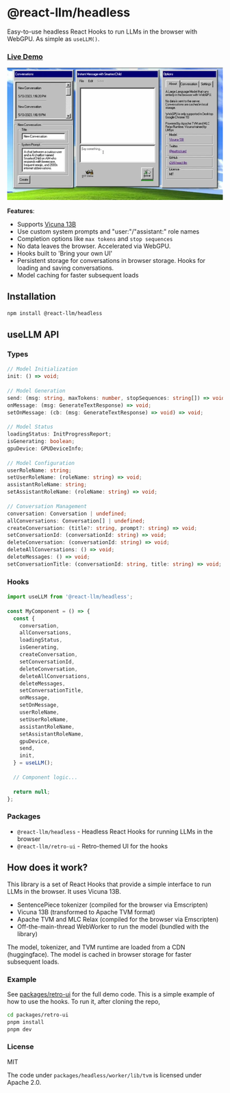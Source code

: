 # @react-llm/headless

Easy-to-use headless React Hooks to run LLMs in the browser with WebGPU. As simple as `useLLM()`.

### [**Live Demo**](https://chat.matt-rickard.com)

![image](assets/demo.webp)

**Features**:

* Supports [Vicuna 13B](https://lmsys.org/blog/2023-03-30-vicuna/)
* Use custom system prompts and "user:"/"assistant:" role names
* Completion options like `max tokens` and `stop sequences`
* No data leaves the browser. Accelerated via WebGPU.
* Hooks built to 'Bring your own UI'
* Persistent storage for conversations in browser storage. Hooks for loading and saving conversations.
* Model caching for faster subsequent loads

## Installation

```bash
npm install @react-llm/headless
```


## **useLLM** API
### Types
```typescript
// Model Initialization
init: () => void;

// Model Generation
send: (msg: string, maxTokens: number, stopSequences: string[]) => void;
onMessage: (msg: GenerateTextResponse) => void;
setOnMessage: (cb: (msg: GenerateTextResponse) => void) => void;

// Model Status
loadingStatus: InitProgressReport;
isGenerating: boolean;
gpuDevice: GPUDeviceInfo;

// Model Configuration
userRoleName: string;
setUserRoleName: (roleName: string) => void;
assistantRoleName: string;
setAssistantRoleName: (roleName: string) => void;

// Conversation Management
conversation: Conversation | undefined;
allConversations: Conversation[] | undefined;
createConversation: (title?: string, prompt?: string) => void;
setConversationId: (conversationId: string) => void;
deleteConversation: (conversationId: string) => void;
deleteAllConversations: () => void;
deleteMessages: () => void;
setConversationTitle: (conversationId: string, title: string) => void;
```

### Hooks
```typescript
import useLLM from '@react-llm/headless';

const MyComponent = () => {
  const {
    conversation,
    allConversations,
    loadingStatus,
    isGenerating,
    createConversation,
    setConversationId,
    deleteConversation,
    deleteAllConversations,
    deleteMessages,
    setConversationTitle,
    onMessage,
    setOnMessage,
    userRoleName,
    setUserRoleName,
    assistantRoleName,
    setAssistantRoleName,
    gpuDevice,
    send,
    init,
  } = useLLM();

  // Component logic...

  return null;
};
```


### Packages

* `@react-llm/headless` - Headless React Hooks for running LLMs in the browser
* `@react-llm/retro-ui` - Retro-themed UI for the hooks

## How does it work?

This library is a set of React Hooks that provide a simple interface to run LLMs in the browser. It uses Vicuna 13B.

* SentencePiece tokenizer (compiled for the browser via Emscripten)
* Vicuna 13B (transformed to Apache TVM format)
* Apache TVM and MLC Relax (compiled for the browser via Emscripten)
* Off-the-main-thread WebWorker to run the model (bundled with the library)


The model, tokenizer, and TVM runtime are loaded from a CDN (huggingface). The model is cached in browser storage for faster subsequent loads.




### Example
See [packages/retro-ui](packages/retro-ui) for the full demo code. This is a simple example of how to use the hooks. To run it, after cloning the repo,

```bash
cd packages/retro-ui
pnpm install
pnpm dev
```


### License
MIT

The code under `packages/headless/worker/lib/tvm` is licensed under Apache 2.0.